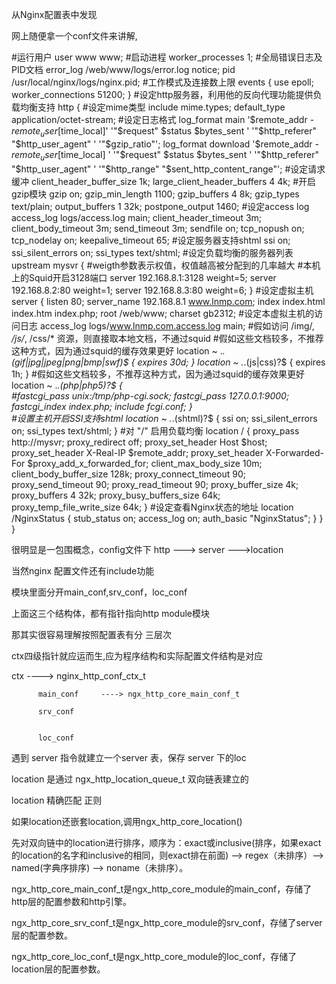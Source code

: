 

从Nginx配置表中发现

网上随便拿一个conf文件来讲解,

#运行用户
user www www;
#启动进程
worker_processes 1;
#全局错误日志及PID文档
error_log  /web/www/logs/error.log notice;
pid        /usr/local/nginx/logs/nginx.pid;
#工作模式及连接数上限
events {
   use epoll;
   worker_connections      51200;
}
#设定http服务器，利用他的反向代理功能提供负载均衡支持
http {
   #设定mime类型
   include      mime.types;
   default_type application/octet-stream;
   #设定日志格式
   log_format main        '$remote_addr - $remote_user [$time_local]'
   '"$request" $status $bytes_sent '
   '"$http_referer" "$http_user_agent" '
   '"$gzip_ratio"';
   log_format download '$remote_addr - $remote_user [$time_local] '
   '"$request" $status $bytes_sent '
   '"$http_referer" "$http_user_agent" '
   '"$http_range" "$sent_http_content_range"';
   #设定请求缓冲
   client_header_buffer_size    1k;
   large_client_header_buffers 4 4k;
   #开启gzip模块
   gzip on;
   gzip_min_length 1100;
   gzip_buffers    4 8k;
   gzip_types      text/plain;
   output_buffers 1 32k;
   postpone_output 1460;
   #设定access log
   access_log logs/access.log main;
   client_header_timeout 3m;
   client_body_timeout    3m;
   send_timeout          3m;
   sendfile                on;
   tcp_nopush              on;
   tcp_nodelay            on;
   keepalive_timeout 65;
   #设定服务器支持shtml
   ssi on;
   ssi_silent_errors on;
   ssi_types text/shtml;
   #设定负载均衡的服务器列表
   upstream mysvr {
      #weigth参数表示权值，权值越高被分配到的几率越大
      #本机上的Squid开启3128端口
      server 192.168.8.1:3128 weight=5;
      server 192.168.8.2:80 weight=1;
      server 192.168.8.3:80 weight=6;
   }
   #设定虚拟主机
   server {
      listen          80;
      server_name    192.168.8.1 www.lnmp.com;
      index index.html index.htm index.php;
      root /web/www;
      charset gb2312;
      #设定本虚拟主机的访问日志
      access_log logs/www.lnmp.com.access.log main;
      #假如访问 /img/*, /js/*, /css/* 资源，则直接取本地文档，不通过squid
      #假如这些文档较多，不推荐这种方式，因为通过squid的缓存效果更好
      location ~ .*\.(gif|jpg|jpeg|png|bmp|swf)$
      {
         expires      30d;
      }
      location ~ .*\.(js|css)?$
      {
         expires      1h;
      }
      #假如这些文档较多，不推荐这种方式，因为通过squid的缓存效果更好
       location ~ .*\.(php|php5)?$
       {      
          #fastcgi_pass  unix:/tmp/php-cgi.sock;
          fastcgi_pass  127.0.0.1:9000;
          fastcgi_index index.php;
          include fcgi.conf;
       }  
       #设置主机开启SSI支持shtml
       location ~ .*\.(shtml)?$ {
          ssi on;
          ssi_silent_errors on;
          ssi_types text/shtml;
       }
       #对 "/" 启用负载均衡
       location / {
         proxy_pass      http://mysvr;
         proxy_redirect          off;
         proxy_set_header        Host $host;
         proxy_set_header        X-Real-IP $remote_addr;
         proxy_set_header        X-Forwarded-For $proxy_add_x_forwarded_for;
         client_max_body_size    10m;
         client_body_buffer_size 128k;
         proxy_connect_timeout 90;
         proxy_send_timeout      90;
         proxy_read_timeout      90;
         proxy_buffer_size      4k;
         proxy_buffers          4 32k;
         proxy_busy_buffers_size 64k;
         proxy_temp_file_write_size 64k;
      }
      #设定查看Nginx状态的地址
      location /NginxStatus {
         stub_status            on;
         access_log             on;
         auth_basic             "NginxStatus";
      }
   }
}


     



很明显是一包围概念，config文件下 http ---> server --->location

当然nginx 配置文件还有include功能

模块里面分开main_conf,srv_conf，loc_conf

上面这三个结构体，都有指针指向http module模块



那其实很容易理解按照配置表有分 三层次



ctx四级指针就应运而生,应为程序结构和实际配置文件结构是对应


ctx ----> nginx_http_conf_ctx_t

          main_conf     ----> ngx_http_core_main_conf_t
 
          srv_conf


          loc_conf



遇到 server 指令就建立一个server 表，保存 server 下的loc



location 是通过 ngx_http_location_queue_t 双向链表建立的

location 精确匹配  正则 

如果location还嵌套location,调用ngx_http_core_location()


先对双向链中的location进行排序，顺序为：exact或inclusive(排序，如果exact的location的名字和inclusive的相同，则exact排在前面) –> regex（未排序）–> named(字典序排序) –> noname（未排序）。

ngx_http_core_main_conf_t是ngx_http_core_module的main_conf，存储了http层的配置参数和http引擎。

ngx_http_core_srv_conf_t是ngx_http_core_module的srv_conf，存储了server层的配置参数。

ngx_http_core_loc_conf_t是ngx_http_core_module的loc_conf，存储了location层的配置参数。